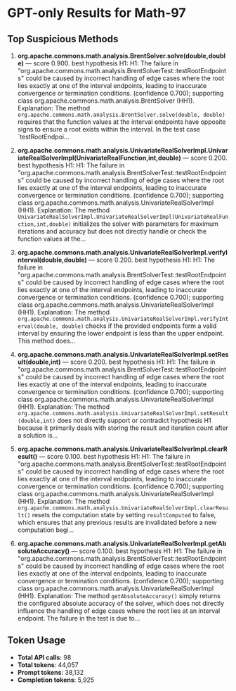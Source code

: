 # GPT-only Results for Math-97

## Top Suspicious Methods

1. **org.apache.commons.math.analysis.BrentSolver.solve(double,double)** — score 0.900. best hypothesis H1: H1: The failure in "org.apache.commons.math.analysis.BrentSolverTest::testRootEndpoints" could be caused by incorrect handling of edge cases where the root lies exactly at one of the interval endpoints, leading to inaccurate convergence or termination conditions. (confidence 0.700); supporting class org.apache.commons.math.analysis.BrentSolver (HH1).
    Explanation: The method `org.apache.commons.math.analysis.BrentSolver.solve(double, double)` requires that the function values at the interval endpoints have opposite signs to ensure a root exists within the interval. In the test case `testRootEndpoi...

2. **org.apache.commons.math.analysis.UnivariateRealSolverImpl.UnivariateRealSolverImpl(UnivariateRealFunction,int,double)** — score 0.200. best hypothesis H1: H1: The failure in "org.apache.commons.math.analysis.BrentSolverTest::testRootEndpoints" could be caused by incorrect handling of edge cases where the root lies exactly at one of the interval endpoints, leading to inaccurate convergence or termination conditions. (confidence 0.700); supporting class org.apache.commons.math.analysis.UnivariateRealSolverImpl (HH1).
    Explanation: The method `UnivariateRealSolverImpl.UnivariateRealSolverImpl(UnivariateRealFunction,int,double)` initializes the solver with parameters for maximum iterations and accuracy but does not directly handle or check the function values at the...

3. **org.apache.commons.math.analysis.UnivariateRealSolverImpl.verifyInterval(double,double)** — score 0.200. best hypothesis H1: H1: The failure in "org.apache.commons.math.analysis.BrentSolverTest::testRootEndpoints" could be caused by incorrect handling of edge cases where the root lies exactly at one of the interval endpoints, leading to inaccurate convergence or termination conditions. (confidence 0.700); supporting class org.apache.commons.math.analysis.UnivariateRealSolverImpl (HH1).
    Explanation: The method `org.apache.commons.math.analysis.UnivariateRealSolverImpl.verifyInterval(double, double)` checks if the provided endpoints form a valid interval by ensuring the lower endpoint is less than the upper endpoint. This method does...

4. **org.apache.commons.math.analysis.UnivariateRealSolverImpl.setResult(double,int)** — score 0.200. best hypothesis H1: H1: The failure in "org.apache.commons.math.analysis.BrentSolverTest::testRootEndpoints" could be caused by incorrect handling of edge cases where the root lies exactly at one of the interval endpoints, leading to inaccurate convergence or termination conditions. (confidence 0.700); supporting class org.apache.commons.math.analysis.UnivariateRealSolverImpl (HH1).
    Explanation: The method `org.apache.commons.math.analysis.UnivariateRealSolverImpl.setResult(double,int)` does not directly support or contradict hypothesis H1 because it primarily deals with storing the result and iteration count after a solution is...

5. **org.apache.commons.math.analysis.UnivariateRealSolverImpl.clearResult()** — score 0.100. best hypothesis H1: H1: The failure in "org.apache.commons.math.analysis.BrentSolverTest::testRootEndpoints" could be caused by incorrect handling of edge cases where the root lies exactly at one of the interval endpoints, leading to inaccurate convergence or termination conditions. (confidence 0.700); supporting class org.apache.commons.math.analysis.UnivariateRealSolverImpl (HH1).
    Explanation: The method `org.apache.commons.math.analysis.UnivariateRealSolverImpl.clearResult()` resets the computation state by setting `resultComputed` to false, which ensures that any previous results are invalidated before a new computation begi...

6. **org.apache.commons.math.analysis.UnivariateRealSolverImpl.getAbsoluteAccuracy()** — score 0.100. best hypothesis H1: H1: The failure in "org.apache.commons.math.analysis.BrentSolverTest::testRootEndpoints" could be caused by incorrect handling of edge cases where the root lies exactly at one of the interval endpoints, leading to inaccurate convergence or termination conditions. (confidence 0.700); supporting class org.apache.commons.math.analysis.UnivariateRealSolverImpl (HH1).
    Explanation: The method `getAbsoluteAccuracy()` simply returns the configured absolute accuracy of the solver, which does not directly influence the handling of edge cases where the root lies at an interval endpoint. The failure in the test is due to...


## Token Usage

- **Total API calls**: 98
- **Total tokens**: 44,057
- **Prompt tokens**: 38,132
- **Completion tokens**: 5,925
